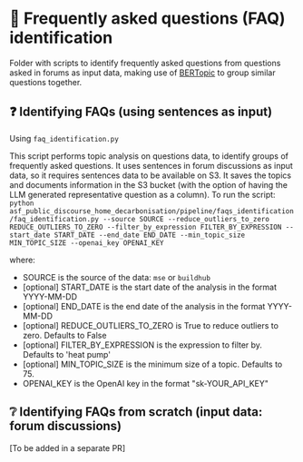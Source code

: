 # 🤔 Frequently asked questions (FAQ) identification

Folder with scripts to identify frequently asked questions from questions asked in forums as input data, making use of [BERTopic](https://maartengr.github.io/BERTopic/index.html) to group similar questions together.

## ❓ Identifying FAQs (using sentences as input)

Using `faq_identification.py`

This script performs topic analysis on questions data, to identify groups of frequently asked questions.
It uses sentences in forum discussions as input data, so it requires sentences data to be available on S3.
It saves the topics and documents information in the S3 bucket (with the option of having the LLM generated representative question as a column). 
To run the script:
`python asf_public_discourse_home_decarbonisation/pipeline/faqs_identification/faq_identification.py --source SOURCE --reduce_outliers_to_zero REDUCE_OUTLIERS_TO_ZERO --filter_by_expression FILTER_BY_EXPRESSION --start_date START_DATE --end_date END_DATE --min_topic_size MIN_TOPIC_SIZE --openai_key OPENAI_KEY`

where:

- SOURCE is the source of the data: `mse` or `buildhub`
- [optional] START_DATE is the start date of the analysis in the format YYYY-MM-DD
- [optional] END_DATE is the end date of the analysis in the format YYYY-MM-DD
- [optional] REDUCE_OUTLIERS_TO_ZERO is True to reduce outliers to zero. Defaults to False
- [optional] FILTER_BY_EXPRESSION is the expression to filter by. Defaults to 'heat pump'
- [optional] MIN_TOPIC_SIZE is the minimum size of a topic. Defaults to 75.
- OPENAI_KEY is the OpenAI key in the format "sk-YOUR_API_KEY"

## ❔ Identifying FAQs from scratch (input data: forum discussions)

[To be added in a separate PR]
